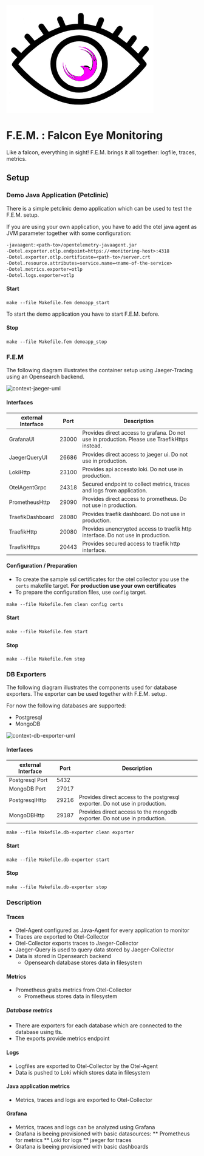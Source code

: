 ![context-logo](readme/logo-fem02.png)

# F.E.M. : Falcon Eye Monitoring
Like a falcon, everything in sight! F.E.M. brings it all together: logfile, traces, metrics.

## Setup

### Demo Java Application (Petclinic)

There is a simple petclinic demo application which can be used to test the F.E.M. setup.

If you are using your own application, 
you have to add the otel java agent as JVM parameter together with some configuration:

```
-javaagent:<path-to>/opentelemetry-javaagent.jar
-Dotel.exporter.otlp.endpoint=https://<monitoring-host>:4318 
-Dotel.exporter.otlp.certificate=<path-to>/server.crt 
-Dotel.resource.attributes=service.name=<name-of-the-service> 
-Dotel.metrics.exporter=otlp 
-Dotel.logs.exporter=otlp 
```

#### Start

`make --file Makefile.fem demoapp_start`

To start the demo application you have to start F.E.M. before.

#### Stop

`make --file Makefile.fem demoapp_stop`

### F.E.M

The following diagram illustrates the container setup using Jaeger-Tracing using an Opensearch backend.

![context-jaeger-uml](http://www.plantuml.com/plantuml/proxy?cache=no&src=https://raw.githubusercontent.com/T-Systems-MMS/falcon-eye-monitoring/main/readme/context-fem.iuml)

#### Interfaces

| external Interface | Port | Description |
|---|---|---|
| GrafanaUI | 23000 | Provides direct access to grafana. Do not use in production. Please use TraefikHttps instead. |
| JaegerQueryUI | 26686 | Provides direct access to jaeger ui. Do not use in production. |
| LokiHttp | 23100 | Provides api accessto loki. Do not use in production. |
| OtelAgentGrpc | 24318 | Secured endpoint to collect metrics, traces and logs from application. |
| PrometheusHttp | 29090 | Provides direct access to prometheus. Do not use in production. |
| TraefikDashboard | 28080 | Provides traefik dashboard. Do not use in production. |
| TraefikHttp | 20080 | Provides unencrypted access to traefik http interface. Do not use in production. |
| TraefikHttps | 20443 | Provides secured access to traefik http interface. |

#### Configuration / Preparation

- To create the sample ssl certificates for the otel collector you use the `certs` makefile target.
  **For production use your own certificates**
- To prepare the configuration files, use `config` target.

`make --file Makefile.fem clean config certs`

#### Start

`make --file Makefile.fem start`

#### Stop

`make --file Makefile.fem stop`


### DB Exporters

The following diagram illustrates the components used for database exporters. The exporter can be used together
with F.E.M. setup.

For now the following databases are supported:
- Postgresql
- MongoDB

![context-db-exporter-uml](http://www.plantuml.com/plantuml/proxy?cache=no&src=https://raw.githubusercontent.com/T-Systems-MMS/falcon-eye-monitoring/main/readme/context-db-exporter.iuml)

#### Interfaces

| external Interface | Port | Description |
|---|---|---|
| Postgresql Port | 5432 |   |
| MongoDB Port | 27017 |   |
| PostgresqlHttp | 29216 | Provides direct access to the postgresql exporter. Do not use in production. |
| MongoDBHttp | 29187 | Provides direct access to the mongodb exporter. Do not use in production. |

`make --file Makefile.db-exporter clean exporter`

#### Start

`make --file Makefile.db-exporter start`

#### Stop

`make --file Makefile.db-exporter stop`

### Description

#### Traces

* Otel-Agent configured as Java-Agent for every application to monitor
* Traces are exported to Otel-Collector
* Otel-Collector exports traces to Jaeger-Collector
* Jaeger-Query is used to query data stored by Jaeger-Collector
* Data is stored in Opensearch backend
  * Opensearch database stores data in filesystem

#### Metrics

* Prometheus grabs metrics from Otel-Collector
  * Prometheus stores data in filesystem

##### Database metrics

* There are exporters for each database which are connected to the database using tls.
* The exports provide metrics endpoint

#### Logs

* Logfiles are exported to Otel-Collector by the Otel-Agent
* Data is pushed to Loki which stores data in filesystem

#### Java application metrics

* Metrics, traces and logs are exported to Otel-Collector

#### Grafana

* Metrics, traces and logs can be analyzed using Grafana
* Grafana is beeing provisioned with basic datasources:
** Prometheus for metrics
** Loki for logs
** jaeger for traces
* Grafana is beeing provisioned with basic dashboards
